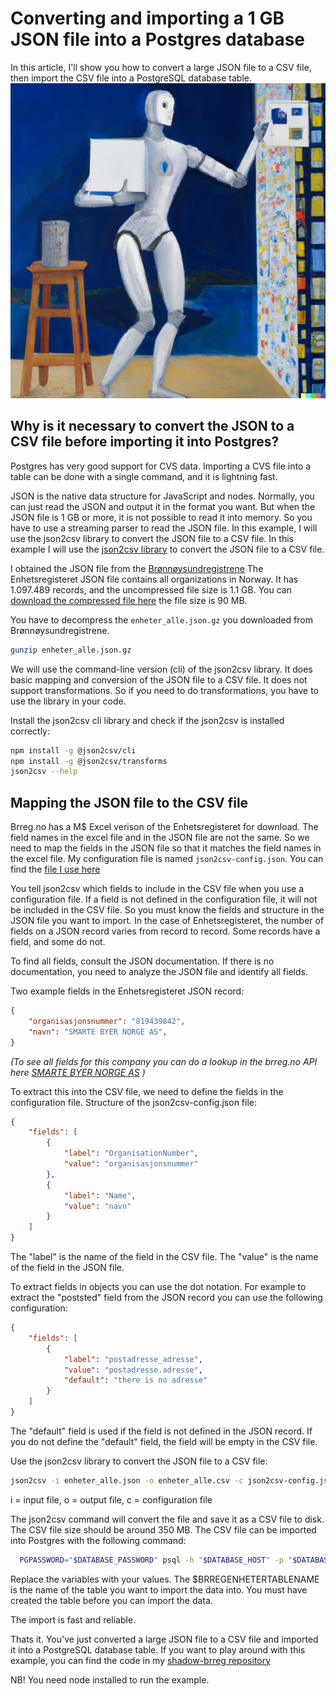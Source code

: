 # Converting and importing a 1 GB JSON file into a Postgres database

In this article, I'll show you how to convert a large JSON file to a CSV file, then import the CSV file into a PostgreSQL database table.
![An oil painting by Matisse of a humanoid robot putting a large file into a database](../../img/dall-e_robot_file_into_db.png)

## Why is it necessary to convert the JSON to a CSV file before importing it into Postgres?

Postgres has very good support for CVS data. Importing a CVS file into a table can be done with a single command, and it is lightning fast.

JSON is the native data structure for JavaScript and nodes. Normally, you can just read the JSON and output it in the format you want. But when the JSON file is 1 GB or more, it is not possible to read it into memory. So you have to use a streaming parser to read the JSON file. In this example, I will use the json2csv library to convert the JSON file to a CSV file. In this example I will use the [json2csv library](https://juanjodiaz.github.io/json2csv) to convert the JSON file to a CSV file.

I obtained the JSON file from the [Brønnøysundregistrene](https://data.brreg.no/enhetsregisteret/api/docs/index.html) The Enhetsregisteret JSON file contains all organizations in Norway. It has 1.097.489 records, and the uncompressed file size is 1.1 GB. You can [download the compressed file here](https://data.brreg.no/enhetsregisteret/api/enheter/lastned) the file size is 90 MB.

You have to decompress the `enheter_alle.json.gz` you downloaded from Brønnøysundregistrene.
```bash
gunzip enheter_alle.json.gz
```

We will use the command-line version (cli) of the json2csv library. It does basic mapping and conversion of the JSON file to a CSV file. It does not support transformations. So if you need to do transformations, you have to use the library in your code.

Install the json2csv cli library and check if the json2csv is installed correctly:
```bash
npm install -g @json2csv/cli
npm install -g @json2csv/transforms
json2csv --help
```

## Mapping the JSON file to the CSV file

Brreg.no has a M$ Excel verison of the Enhetsregisteret for download. The field names in the excel file and in the JSON file are not the same. So we need to map the fields in the JSON file so that it matches the field names in the excel file. My configuration file is named `json2csv-config.json`. You can find the [file I use here](https://github.com/terchris/shadow-brreg/blob/main/app/shadow/json2csv-config.json )

You tell json2csv which fields to include in the CSV file when you use a configuration file. If a field is not defined in the configuration file, it will not be included in the CSV file. So you must know the fields and structure in the JSON file you want to import.
In the case of Enhetsregisteret, the number of fields on a JSON record varies from record to record. Some records have a field, and some do not.

To find all fields, consult the JSON documentation. If there is no documentation, you need to analyze the JSON file and identify all fields.

Two example fields in the Enhetsregisteret JSON record:
```json
{
    "organisasjonsnummer": "819439842",
    "navn": "SMARTE BYER NORGE AS",
}
```

*(To see all fields for this company you can do a lookup in the brreg.no API here [SMARTE BYER NORGE AS](https://data.brreg.no/enhetsregisteret/api/enheter/819439842 ) )*

To extract this into the CSV file, we need to define the fields in the configuration file. Structure of the json2csv-config.json file:
```json
{
    "fields": [
        {
            "label": "OrganisationNumber",
            "value": "organisasjonsnummer"
        },
        {
            "label": "Name",
            "value": "navn"
        }
    ]
}
```

The "label" is the name of the field in the CSV file. The "value" is the name of the field in the JSON file.

To extract fields in objects you can use the dot notation. For example to extract the "poststed" field from the JSON record you can use the following configuration:
```json
{
    "fields": [
        {
            "label": "postadresse_adresse",
            "value": "postadresse.adresse",
            "default": "there is no adresse"
        }
    ]
}
```

The "default" field is used if the field is not defined in the JSON record. If you do not define the "default" field, the field will be empty in the CSV file.

Use the json2csv library to convert the JSON file to a CSV file:
```bash
json2csv -i enheter_alle.json -o enheter_alle.csv -c json2csv-config.json
```
 i = input file, o = output file, c = configuration file

The json2csv command will convert the file and save it as a CSV file to disk. The CSV file size should be around 350 MB. The CSV file can be imported into Postgres with the following command:
```bash
  PGPASSWORD="$DATABASE_PASSWORD" psql -h "$DATABASE_HOST" -p "$DATABASE_PORT" -U "$DATABASE_USER" -d "$DATABASE_NAME" -c "\copy $BRREGENHETERTABLENAME FROM enheter_alle.csv DELIMITER ',' CSV HEADER;"
```

Replace the variables with your values. The $BRREGENHETERTABLENAME is the name of the table you want to import the data into. You must have created the table before you can import the data.

The import is fast and reliable.

Thats it. You've just converted a large JSON file to a CSV file and imported it into a PostgreSQL database table. If you want to play around with this example, you can find the code in my [shadow-brreg repository](https://github.com/terchris/shadow-brreg )

NB! You need node installed to run the example.